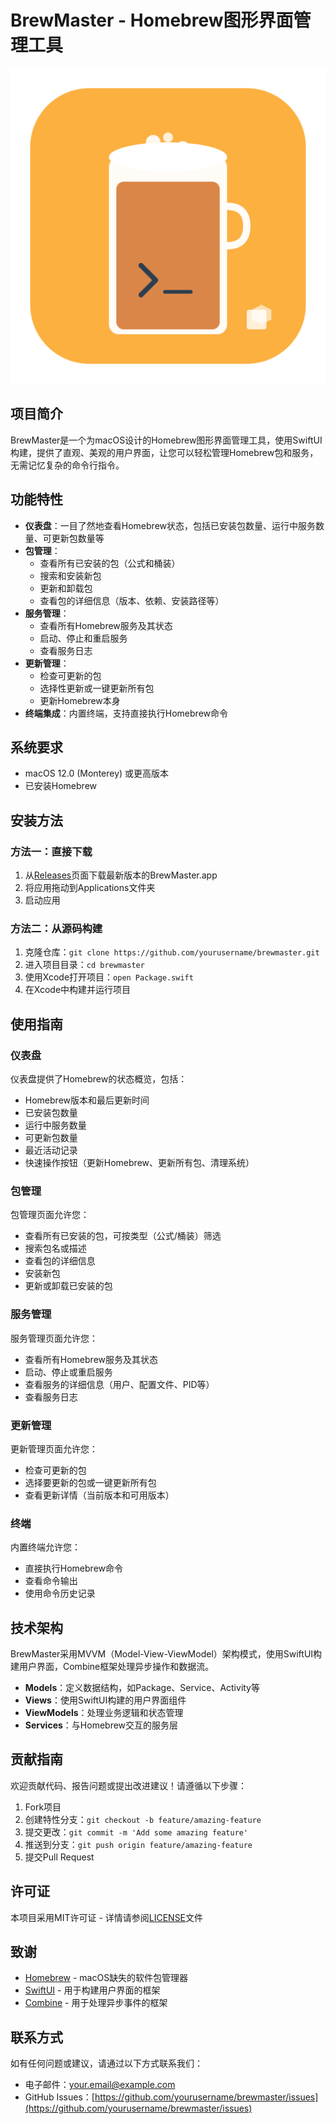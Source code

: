 # BrewMaster - Homebrew图形界面管理工具

![BrewMaster Logo](Resources/brewmaster_logo.svg)

## 项目简介

BrewMaster是一个为macOS设计的Homebrew图形界面管理工具，使用SwiftUI构建，提供了直观、美观的用户界面，让您可以轻松管理Homebrew包和服务，无需记忆复杂的命令行指令。

## 功能特性

- **仪表盘**：一目了然地查看Homebrew状态，包括已安装包数量、运行中服务数量、可更新包数量等
- **包管理**：
  - 查看所有已安装的包（公式和桶装）
  - 搜索和安装新包
  - 更新和卸载包
  - 查看包的详细信息（版本、依赖、安装路径等）
- **服务管理**：
  - 查看所有Homebrew服务及其状态
  - 启动、停止和重启服务
  - 查看服务日志
- **更新管理**：
  - 检查可更新的包
  - 选择性更新或一键更新所有包
  - 更新Homebrew本身
- **终端集成**：内置终端，支持直接执行Homebrew命令

## 系统要求

- macOS 12.0 (Monterey) 或更高版本
- 已安装Homebrew

## 安装方法

### 方法一：直接下载

1. 从[Releases](https://github.com/yourusername/brewmaster/releases)页面下载最新版本的BrewMaster.app
2. 将应用拖动到Applications文件夹
3. 启动应用

### 方法二：从源码构建

1. 克隆仓库：`git clone https://github.com/yourusername/brewmaster.git`
2. 进入项目目录：`cd brewmaster`
3. 使用Xcode打开项目：`open Package.swift`
4. 在Xcode中构建并运行项目

## 使用指南

### 仪表盘

仪表盘提供了Homebrew的状态概览，包括：

- Homebrew版本和最后更新时间
- 已安装包数量
- 运行中服务数量
- 可更新包数量
- 最近活动记录
- 快速操作按钮（更新Homebrew、更新所有包、清理系统）

### 包管理

包管理页面允许您：

- 查看所有已安装的包，可按类型（公式/桶装）筛选
- 搜索包名或描述
- 查看包的详细信息
- 安装新包
- 更新或卸载已安装的包

### 服务管理

服务管理页面允许您：

- 查看所有Homebrew服务及其状态
- 启动、停止或重启服务
- 查看服务的详细信息（用户、配置文件、PID等）
- 查看服务日志

### 更新管理

更新管理页面允许您：

- 检查可更新的包
- 选择要更新的包或一键更新所有包
- 查看更新详情（当前版本和可用版本）

### 终端

内置终端允许您：

- 直接执行Homebrew命令
- 查看命令输出
- 使用命令历史记录

## 技术架构

BrewMaster采用MVVM（Model-View-ViewModel）架构模式，使用SwiftUI构建用户界面，Combine框架处理异步操作和数据流。

- **Models**：定义数据结构，如Package、Service、Activity等
- **Views**：使用SwiftUI构建的用户界面组件
- **ViewModels**：处理业务逻辑和状态管理
- **Services**：与Homebrew交互的服务层

## 贡献指南

欢迎贡献代码、报告问题或提出改进建议！请遵循以下步骤：

1. Fork项目
2. 创建特性分支：`git checkout -b feature/amazing-feature`
3. 提交更改：`git commit -m 'Add some amazing feature'`
4. 推送到分支：`git push origin feature/amazing-feature`
5. 提交Pull Request

## 许可证

本项目采用MIT许可证 - 详情请参阅[LICENSE](LICENSE)文件

## 致谢

- [Homebrew](https://brew.sh/) - macOS缺失的软件包管理器
- [SwiftUI](https://developer.apple.com/xcode/swiftui/) - 用于构建用户界面的框架
- [Combine](https://developer.apple.com/documentation/combine) - 用于处理异步事件的框架

## 联系方式

如有任何问题或建议，请通过以下方式联系我们：

- 电子邮件：your.email@example.com
- GitHub Issues：[https://github.com/yourusername/brewmaster/issues](https://github.com/yourusername/brewmaster/issues)